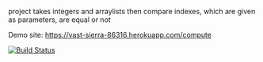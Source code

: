 project takes integers and arraylists then compare indexes, which are given as parameters, are equal or not

Demo site: https://vast-sierra-86316.herokuapp.com/compute

[![Build Status](https://travis-ci.org/kemalulker/myDemoApp.svg?branch=master)](https://travis-ci.org/kemalulker/myDemoApp)

